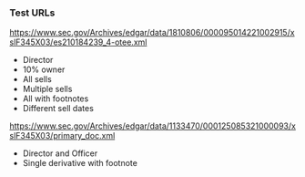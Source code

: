 

### Test URLs
https://www.sec.gov/Archives/edgar/data/1810806/000095014221002915/xslF345X03/es210184239_4-otee.xml 
- Director
- 10% owner
- All sells
- Multiple sells
- All with footnotes
- Different sell dates

https://www.sec.gov/Archives/edgar/data/1133470/000125085321000093/xslF345X03/primary_doc.xml
- Director and Officer
- Single derivative with footnote